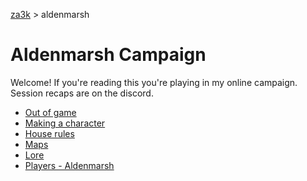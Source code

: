 [za3k](/) > aldenmarsh

# Aldenmarsh Campaign
Welcome! If you're reading this you're playing in my online campaign. Session recaps are on the discord.

- [Out of game](about.md)
- [Making a character](build.md)
- [House rules](house_rules.md)
- [Maps](maps.md)
- [Lore](lore.md)
- [Players - Aldenmarsh](party/players1.md)
